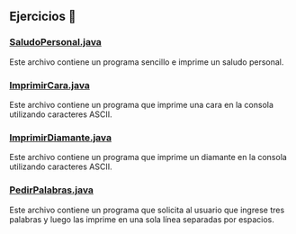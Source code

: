 ## Ejercicios 👾

### [SaludoPersonal.java](SaludoPersonal.java)
Este archivo contiene un programa sencillo e imprime un saludo personal.

### [ImprimirCara.java](ImprimirCara.java)
Este archivo contiene un programa que imprime una cara en la consola utilizando caracteres ASCII.

### [ImprimirDiamante.java](ImprimirDiamante.java)
Este archivo contiene un programa que imprime un diamante en la consola utilizando caracteres ASCII.

### [PedirPalabras.java](PedirPalabras.java)
Este archivo contiene un programa que solicita al usuario que ingrese tres palabras y luego las imprime en una sola línea separadas por espacios. 
